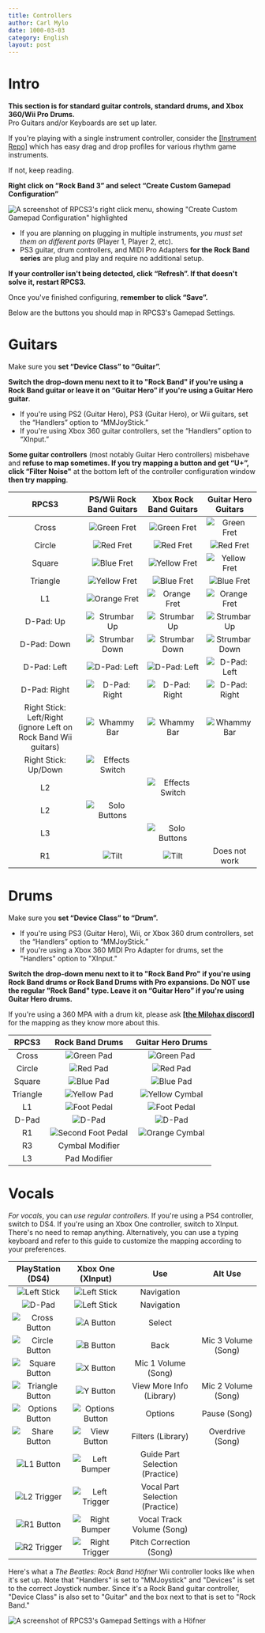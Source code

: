 ```yaml
---
title: Controllers
author: Carl Mylo
date: 1000-03-03
category: English
layout: post
---
```


# Intro

**This section is for standard guitar controls, standard drums, and Xbox 360/Wii Pro Drums.**  
Pro Guitars and/or Keyboards are set up later.

If you're playing with a single instrument controller, consider the [[Instrument Repo]](https://hmxmilohax.github.io/rb3-pc/instruments/intro) which has easy drag and drop profiles for various rhythm game instruments.

If not, keep reading.

**Right click on “Rock Band 3” and select “Create Custom Gamepad Configuration”**

![A screenshot of RPCS3's right click menu, showing "Create Custom Gamepad Configuration" highlighted](https://raw.githubusercontent.com/hmxmilohax/rb3-pc/main/assets/images/conf/rpcs3pad.png "Create Custom Gamepad Configuration")

* If you are planning on plugging in multiple instruments, _you must set them on different ports_ (Player 1, Player 2, etc).
* PS3 guitar, drum controllers, and MIDI Pro Adapters **for the Rock Band series** are plug and play and require no additional setup.

**If your controller isn't being detected, click “Refresh”. If that doesn't solve it, restart RPCS3.**

Once you've finished configuring, **remember to click “Save”.**

Below are the buttons you should map in RPCS3's Gamepad Settings.

# Guitars  

Make sure you **set “Device Class” to “Guitar”.**

**Switch the drop-down menu next to it to "Rock Band" if you're using a Rock Band guitar or leave it on “Guitar Hero” if you're using a Guitar Hero guitar**. 

* If you're using PS2 (Guitar Hero), PS3 (Guitar Hero), or Wii guitars, set the “Handlers” option to “MMJoyStick.” 
* If you're using Xbox 360 guitar controllers, set the “Handlers” option to “XInput.”

 
**Some guitar controllers** (most notably Guitar Hero controllers) misbehave and **refuse to map sometimes. If you try mapping a button and get “U+”, click “Filter Noise"** at the bottom left of the controller configuration window **then try mapping**.

| **RPCS3**          | **PS/Wii Rock Band Guitars** | **Xbox Rock Band Guitars** | **Guitar Hero Guitars** |
|:------------------:|:---------------------:|:---------------------:|:-----------------------:|
| Cross | ![Green Fret](https://raw.githubusercontent.com/hmxmilohax/rb3-pc/main/assets/images//btns/gtrs/gf.png "Green Fret") | ![Green Fret](https://raw.githubusercontent.com/hmxmilohax/rb3-pc/main/assets/images//btns/gtrs/gf.png "Green Fret") | ![Green Fret](https://raw.githubusercontent.com/hmxmilohax/rb3-pc/main/assets/images//btns/gtrs/gf.png "Green Fret") |
| Circle | ![Red Fret](https://raw.githubusercontent.com/hmxmilohax/rb3-pc/main/assets/images//btns/gtrs/rf.png "Red Fret") | ![Red Fret](https://raw.githubusercontent.com/hmxmilohax/rb3-pc/main/assets/images//btns/gtrs/rf.png "Red Fret") | ![Red Fret](https://raw.githubusercontent.com/hmxmilohax/rb3-pc/main/assets/images//btns/gtrs/rf.png "Red Fret") |
| Square | ![Blue Fret](https://raw.githubusercontent.com/hmxmilohax/rb3-pc/main/assets/images//btns/gtrs/bf.png "Blue Fret") | ![Yellow Fret](https://raw.githubusercontent.com/hmxmilohax/rb3-pc/main/assets/images//btns/gtrs/yf.png "Yellow Fret") | ![Yellow Fret](https://raw.githubusercontent.com/hmxmilohax/rb3-pc/main/assets/images//btns/gtrs/yf.png "Yellow Fret") |
| Triangle | ![Yellow Fret](https://raw.githubusercontent.com/hmxmilohax/rb3-pc/main/assets/images//btns/gtrs/yf.png "Yellow Fret") | ![Blue Fret](https://raw.githubusercontent.com/hmxmilohax/rb3-pc/main/assets/images//btns/gtrs/bf.png "Blue Fret") | ![Blue Fret](https://raw.githubusercontent.com/hmxmilohax/rb3-pc/main/assets/images//btns/gtrs/bf.png "Blue Fret") |
| L1 | ![Orange Fret](https://raw.githubusercontent.com/hmxmilohax/rb3-pc/main/assets/images//btns/gtrs/of.png "Orange Fret") | ![Orange Fret](https://raw.githubusercontent.com/hmxmilohax/rb3-pc/main/assets/images//btns/gtrs/of.png "Orange Fret") | ![Orange Fret](https://raw.githubusercontent.com/hmxmilohax/rb3-pc/main/assets/images//btns/gtrs/of.png "Orange Fret") |
| D-Pad: Up | ![Strumbar Up](https://raw.githubusercontent.com/hmxmilohax/rb3-pc/main/assets/images//btns/gtrs/sbu.png "Strumbar Up") | ![Strumbar Up](https://raw.githubusercontent.com/hmxmilohax/rb3-pc/main/assets/images//btns/gtrs/sbu.png "Strumbar Up") | ![Strumbar Up](https://raw.githubusercontent.com/hmxmilohax/rb3-pc/main/assets/images//btns/gtrs/sbu.png "Strumbar Up") |
| D-Pad: Down | ![Strumbar Down](https://raw.githubusercontent.com/hmxmilohax/rb3-pc/main/assets/images//btns/gtrs/sbd.png "Strumbar Down") | ![Strumbar Down](https://raw.githubusercontent.com/hmxmilohax/rb3-pc/main/assets/images//btns/gtrs/sbd.png "Strumbar Down") | ![Strumbar Down](https://raw.githubusercontent.com/hmxmilohax/rb3-pc/main/assets/images//btns/gtrs/sbd.png "Strumbar Down") |
| D-Pad: Left | ![D-Pad: Left](https://raw.githubusercontent.com/hmxmilohax/rb3-pc/main/assets/images//btns/gtrs/dpl.png "D-Pad: Left") | ![D-Pad: Left](https://raw.githubusercontent.com/hmxmilohax/rb3-pc/main/assets/images//btns/gtrs/dpl.png "D-Pad: Left") | ![D-Pad: Left](https://raw.githubusercontent.com/hmxmilohax/rb3-pc/main/assets/images//btns/gtrs/dpl.png "D-Pad: Left") |
| D-Pad: Right | ![D-Pad: Right](https://raw.githubusercontent.com/hmxmilohax/rb3-pc/main/assets/images//btns/gtrs/dpr.png "D-Pad: Right") | ![D-Pad: Right](https://raw.githubusercontent.com/hmxmilohax/rb3-pc/main/assets/images//btns/gtrs/dpr.png "D-Pad: Right") | ![D-Pad: Right](https://raw.githubusercontent.com/hmxmilohax/rb3-pc/main/assets/images//btns/gtrs/dpr.png "D-Pad: Right") |
| Right Stick: <br/> Left/Right <br/> (ignore Left on Rock Band Wii guitars) | ![Whammy Bar](https://raw.githubusercontent.com/hmxmilohax/rb3-pc/main/assets/images//btns/gtrs/wb.png "Whammy Bar") | ![Whammy Bar](https://raw.githubusercontent.com/hmxmilohax/rb3-pc/main/assets/images//btns/gtrs/wb.png "Whammy Bar") | ![Whammy Bar](https://raw.githubusercontent.com/hmxmilohax/rb3-pc/main/assets/images//btns/gtrs/wb.png "Whammy Bar") |
| Right Stick: Up/Down | ![Effects Switch](https://raw.githubusercontent.com/hmxmilohax/rb3-pc/main/assets/images//btns/gtrs/fx.png "Effects Switch") | | |
| L2 | | ![Effects Switch](https://raw.githubusercontent.com/hmxmilohax/rb3-pc/main/assets/images//btns/gtrs/fx.png "Effects Switch") | |
| L2 | ![Solo Buttons](https://raw.githubusercontent.com/hmxmilohax/rb3-pc/main/assets/images//btns/gtrs/solo.png "Solo Buttons") | | |
| L3 | | ![Solo Buttons](https://raw.githubusercontent.com/hmxmilohax/rb3-pc/main/assets/images//btns/gtrs/solo.png "Solo Buttons") | |
| R1 | ![Tilt](https://raw.githubusercontent.com/hmxmilohax/rb3-pc/main/assets/images//btns/gtrs/ts.png "Tilt") | ![Tilt](https://raw.githubusercontent.com/hmxmilohax/rb3-pc/main/assets/images//btns/gtrs/ts.png "Tilt") | Does not work |


# Drums

Make sure you **set “Device Class” to “Drum”.**

* If you're using PS3 (Guitar Hero), Wii, or Xbox 360 drum controllers, set the “Handlers” option to “MMJoyStick.”
* If you're using a Xbox 360 MIDI Pro Adapter for drums, set the "Handlers" option to "XInput."

**Switch the drop-down menu next to it to "Rock Band Pro" if you're using Rock Band drums or Rock Band Drums with Pro expansions. Do **NOT** use the regular "Rock Band" type. Leave it on “Guitar Hero” if you're using Guitar Hero drums.**

If you're using a 360 MPA with a drum kit, please ask [**[the Milohax discord]**](https://rb3dx.neocities.org/discord) for the mapping as they know more about this.

| **RPCS3**    | **Rock Band Drums** | **Guitar Hero Drums** |
|:--------:|:-------------------:|:-----------------:|
| Cross | ![Green Pad](https://raw.githubusercontent.com/hmxmilohax/rb3-pc/main/assets/images//btns/drms/rb/gp.png "Green Pad") | ![Green Pad](https://raw.githubusercontent.com/hmxmilohax/rb3-pc/main/assets/images//btns/drms/gh/gp.png "Green Pad") |
| Circle | ![Red Pad](https://raw.githubusercontent.com/hmxmilohax/rb3-pc/main/assets/images//btns/drms/rb/rp.png "Red Pad") | ![Red Pad](https://raw.githubusercontent.com/hmxmilohax/rb3-pc/main/assets/images//btns/drms/gh/rp.png "Red Pad") |
| Square | ![Blue Pad](https://raw.githubusercontent.com/hmxmilohax/rb3-pc/main/assets/images//btns/drms/rb/bp.png "Blue Pad") | ![Blue Pad](https://raw.githubusercontent.com/hmxmilohax/rb3-pc/main/assets/images//btns/drms/gh/bp.png "Blue Pad") |
| Triangle | ![Yellow Pad](https://raw.githubusercontent.com/hmxmilohax/rb3-pc/main/assets/images//btns/drms/rb/yp.png "Yellow Pad") | ![Yellow Cymbal](https://raw.githubusercontent.com/hmxmilohax/rb3-pc/main/assets/images//btns/drms/gh/yc.png "Yellow Cymbal") |
| L1 | ![Foot Pedal](https://raw.githubusercontent.com/hmxmilohax/rb3-pc/main/assets/images//btns/drms/rb/kp.png "Foot Pedal") | ![Foot Pedal](https://raw.githubusercontent.com/hmxmilohax/rb3-pc/main/assets/images//btns/drms/gh/kp.png "Foot Pedal") |
| D-Pad | ![D-Pad](https://raw.githubusercontent.com/hmxmilohax/rb3-pc/main/assets/images//btns/ctrls/xbox/dp.png "D-Pad") | ![D-Pad](https://raw.githubusercontent.com/hmxmilohax/rb3-pc/main/assets/images//btns/ctrls/xbox/dp.png "D-Pad") |
| R1 | ![Second Foot Pedal](https://raw.githubusercontent.com/hmxmilohax/rb3-pc/main/assets/images//btns/drms/rb/kp.png "Second Foot Pedal") | ![Orange Cymbal](https://raw.githubusercontent.com/hmxmilohax/rb3-pc/main/assets/images//btns/drms/gh/oc.png "Orange Cymbal") |
| R3 | Cymbal Modifier | |
| L3 | Pad Modifier | |


# Vocals  
*For vocals*, you can *use regular controllers*. If you're using a PS4 controller, switch to DS4. If you're using an Xbox One controller, switch to XInput. There's no need to remap anything. Alternatively, you can use a typing keyboard and refer to this guide to customize the mapping according to your preferences.

| **PlayStation (DS4)** | **Xbox One (XInput)** | **Use**                         | **Alt Use**         |
|:---------------------:|:---------------------:|:-------------------------------:|:-------------------:|
| ![Left Stick](https://raw.githubusercontent.com/hmxmilohax/rb3-pc/main/assets/images//btns/ctrls/ps4/ls.png "Left Stick") | ![Left Stick](https://raw.githubusercontent.com/hmxmilohax/rb3-pc/main/assets/images//btns/ctrls/xbox/ls.png "Left Stick") | Navigation |
| ![D-Pad](https://raw.githubusercontent.com/hmxmilohax/rb3-pc/main/assets/images//btns/ctrls/ps4/dp.png "D-Pad") | ![Left Stick](https://raw.githubusercontent.com/hmxmilohax/rb3-pc/main/assets/images//btns/ctrls/xbox/dp.png "D-Pad") | Navigation |
| ![Cross Button](https://raw.githubusercontent.com/hmxmilohax/rb3-pc/main/assets/images//btns/ctrls/ps4/x.png "Cross Button") | ![A Button](https://raw.githubusercontent.com/hmxmilohax/rb3-pc/main/assets/images//btns/ctrls/xbox/a.png "A Button") | Select                          |
| ![Circle Button](https://raw.githubusercontent.com/hmxmilohax/rb3-pc/main/assets/images//btns/ctrls/ps4/o.png "Circle Button") | ![B Button](https://raw.githubusercontent.com/hmxmilohax/rb3-pc/main/assets/images//btns/ctrls/xbox/b.png "B Button") | Back                            | Mic 3 Volume (Song) |
| ![Square Button](https://raw.githubusercontent.com/hmxmilohax/rb3-pc/main/assets/images//btns/ctrls/ps4/s.png "Square Button") | ![X Button](https://raw.githubusercontent.com/hmxmilohax/rb3-pc/main/assets/images//btns/ctrls/xbox/x.png "X Button") | Mic 1 Volume (Song) |
| ![Triangle Button](https://raw.githubusercontent.com/hmxmilohax/rb3-pc/main/assets/images//btns/ctrls/ps4/t.png "Triangle Button") | ![Y Button](https://raw.githubusercontent.com/hmxmilohax/rb3-pc/main/assets/images//btns/ctrls/xbox/y.png "Y Button") | View More Info (Library)        | Mic 2 Volume (Song) |
| ![Options Button](https://raw.githubusercontent.com/hmxmilohax/rb3-pc/main/assets/images//btns/ctrls/ps4/opt.png "Options Button") | ![Options Button](https://raw.githubusercontent.com/hmxmilohax/rb3-pc/main/assets/images//btns/ctrls/xbox/opt.png "Options Button") | Options                         | Pause (Song)        |
| ![Share Button](https://raw.githubusercontent.com/hmxmilohax/rb3-pc/main/assets/images//btns/ctrls/ps4/shr.png "Share Button") | ![View Button](https://raw.githubusercontent.com/hmxmilohax/rb3-pc/main/assets/images//btns/ctrls/xbox/viw.png "View Button") | Filters (Library)               | Overdrive (Song)    |
| ![L1 Button](https://raw.githubusercontent.com/hmxmilohax/rb3-pc/main/assets/images//btns/ctrls/ps4/l1.png "L1 Button") | ![Left Bumper](https://raw.githubusercontent.com/hmxmilohax/rb3-pc/main/assets/images//btns/ctrls/xbox/lb.png "Left Bumper") | Guide Part Selection (Practice) |
| ![L2 Trigger](https://raw.githubusercontent.com/hmxmilohax/rb3-pc/main/assets/images//btns/ctrls/ps4/l2.png "L2 Trigger") | ![Left Trigger](https://raw.githubusercontent.com/hmxmilohax/rb3-pc/main/assets/images//btns/ctrls/xbox/lt.png "Left Trigger") | Vocal Part Selection (Practice) |
| ![R1 Button](https://raw.githubusercontent.com/hmxmilohax/rb3-pc/main/assets/images//btns/ctrls/ps4/r1.png "R1 Button") | ![Right Bumper](https://raw.githubusercontent.com/hmxmilohax/rb3-pc/main/assets/images//btns/ctrls/xbox/rb.png "Right Bumper") | Vocal Track Volume (Song)       |
| ![R2 Trigger](https://raw.githubusercontent.com/hmxmilohax/rb3-pc/main/assets/images//btns/ctrls/ps4/r2.png "R2 Trigger") | ![Right Trigger](https://raw.githubusercontent.com/hmxmilohax/rb3-pc/main/assets/images//btns/ctrls/xbox/rt.png "Right Trigger") | Pitch Correction (Song)         |

Here's what a _The Beatles: Rock Band Höfner_ Wii controller looks like when it's set up. Note that "Handlers" is set to "MMJoystick" and "Devices" is set to the correct Joystick number. Since it's a Rock Band guitar controller, "Device Class" is also set to "Guitar" and the box next to that is set to "Rock Band."

![A screenshot of RPCS3's Gamepad Settings with a Höfner](https://raw.githubusercontent.com/hmxmilohax/rb3-pc/main/assets/images/instruments/wiirbgtrsmapping.png "Gamepad Settings with a Wii The Beatles: Rock Band Höfner guitar controller")
